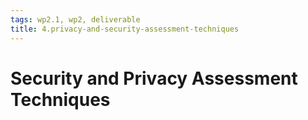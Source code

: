 ```yaml
---
tags: wp2.1, wp2, deliverable
title: 4.privacy-and-security-assessment-techniques
---
```


# Security and Privacy Assessment Techniques







